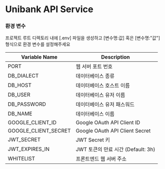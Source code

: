 # Unibank API Service

### 환경 변수

프로젝트 루트 디렉토리 내에 [.env] 파일을 생성하고 [변수명:값] 혹은 [변수명:"값"] 형식으로 환경 변수를 설정해주세요

| Variable Name        | Description                        |
| -------------------- | ---------------------------------- |
| PORT                 | 웹 서버 포트 번호                  |
| DB_DIALECT           | 데이터베이스 종류                  |
| DB_HOST              | 데이터베이스 호스트 이름           |
| DB_USER              | 데이터베이스 유저 이름             |
| DB_PASSWORD          | 데이터베이스 유저 패스워드         |
| DB_NAME              | 데이터베이스 이름                  |
| GOOGLE_CLIENT_ID     | Google OAuth API Client ID         |
| GOOGLE_CLIENT_SECRET | Google OAuth API Client Secret     |
| JWT_SECRET           | JWT Secret 키                      |
| JWT_EXPIRES_IN       | JWT 토큰의 만료 시간 (Default: 3h) |
| WHITELIST            | 프론트엔드 웹 서버 주소            |
